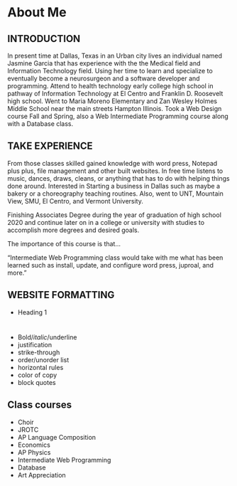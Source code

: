 # About Me
## INTRODUCTION
In present time at Dallas, Texas in an Urban city lives an individual named Jasmine Garcia that has experience with the the Medical field and Information Technology field. Using her time to learn and specialize to eventually become a neurosurgeon and a software developer and programming. Attend to health technology early college high school in pathway of Information Technology at El Centro and Franklin D. Roosevelt high school. Went to Maria Moreno Elementary and Zan Wesley Holmes Middle School near the main streets Hampton Illinois. Took a Web Design course Fall and Spring, also a Web Intermediate Programming course along with a Database class.

## TAKE EXPERIENCE
From those classes skilled gained knowledge with word press, Notepad plus plus, file management and other built websites. In free time listens to music, dances, draws, cleans, or anything that has to do with helping things done around. Interested in Starting a business in Dallas such as maybe a bakery or a choreography teaching routines. Also, went to UNT, Mountain View, SMU, El Centro, and Vermont University.

Finishing Associates Degree during the year of graduation of high school 2020 and continue later on in a college or university with studies to accomplish more degrees and desired goals.

 

The importance of this course is that...
 

“Intermediate Web Programming class would take with me what has been learned such as install, update, and configure word press, juproal, and more.”

## WEBSITE FORMATTING
* Heading 1 <h1><h2>
* Bold/*italic*/underline
* justification
* strike-through
* order/unorder list
* horizontal rules
* color of copy
* block quotes

## Class courses
* Choir
* JROTC
* AP Language Composition
* Economics
* AP Physics
* Intermediate Web Programming
* Database
* Art Appreciation
